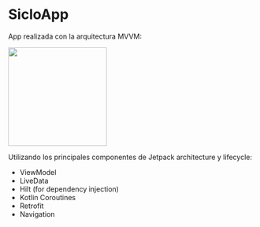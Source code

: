 # SicloApp

App realizada con la arquitectura MVVM:

<img align="bottom" src="https://developer.android.com/topic/libraries/architecture/images/final-architecture.png" width="200">

Utilizando los principales componentes de Jetpack architecture y lifecycle:

 * ViewModel
 * LiveData
 * Hilt (for dependency injection)
 * Kotlin Coroutines
 * Retrofit
 * Navigation
